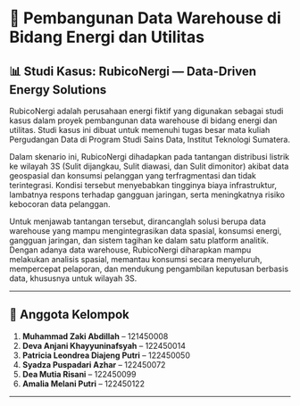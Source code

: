 # 🔋 Pembangunan Data Warehouse di Bidang Energi dan Utilitas
## 📊 Studi Kasus: RubicoNergi — Data-Driven Energy Solutions

RubicoNergi adalah perusahaan energi fiktif yang digunakan sebagai studi kasus dalam proyek pembangunan data warehouse di bidang energi dan utilitas. Studi kasus ini dibuat untuk memenuhi tugas besar mata kuliah Pergudangan Data di Program Studi Sains Data, Institut Teknologi Sumatera.

Dalam skenario ini, RubicoNergi dihadapkan pada tantangan distribusi listrik ke wilayah 3S (Sulit dijangkau, Sulit diawasi, dan Sulit dimonitor) akibat data geospasial dan konsumsi pelanggan yang terfragmentasi dan tidak terintegrasi. Kondisi tersebut menyebabkan tingginya biaya infrastruktur, lambatnya respons terhadap gangguan jaringan, serta meningkatnya risiko kebocoran data pelanggan.

Untuk menjawab tantangan tersebut, dirancanglah solusi berupa data warehouse yang mampu mengintegrasikan data spasial, konsumsi energi, gangguan jaringan, dan sistem tagihan ke dalam satu platform analitik. Dengan adanya data warehouse, RubicoNergi diharapkan mampu melakukan analisis spasial, memantau konsumsi secara menyeluruh, mempercepat pelaporan, dan mendukung pengambilan keputusan berbasis data, khususnya untuk wilayah 3S.

---
## 👥 Anggota Kelompok

1. **Muhammad Zaki Abdillah** – 121450008  
2. **Deva Anjani Khayyuninafsyah** – 122450014  
3. **Patricia Leondrea Diajeng Putri** – 122450050  
4. **Syadza Puspadari Azhar** – 122450072  
5. **Dea Mutia Risani** – 122450099  
6. **Amalia Melani Putri** – 122450122

---
